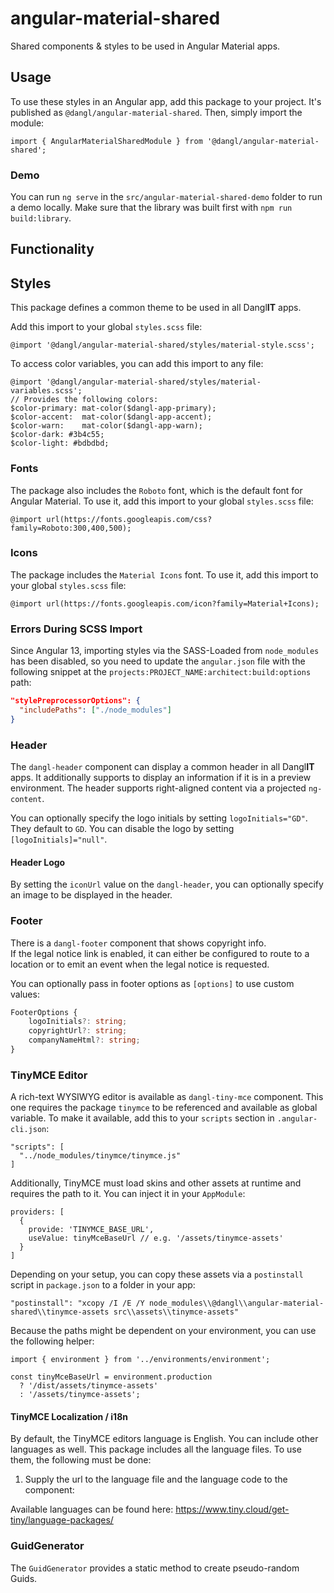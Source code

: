 # angular-material-shared

Shared components & styles to be used in Angular Material apps.

## Usage

To use these styles in an Angular app, add this package to your project. It's published as `@dangl/angular-material-shared`.
Then, simply import the module:

    import { AngularMaterialSharedModule } from '@dangl/angular-material-shared';

### Demo

You can run `ng serve` in the `src/angular-material-shared-demo` folder to run a
demo locally. Make sure that the library was built first with `npm run build:library`.

## Functionality

## Styles

This package defines a common theme to be used in all Dangl**IT** apps.

Add this import to your global `styles.scss` file:

    @import '@dangl/angular-material-shared/styles/material-style.scss';

To access color variables, you can add this import to any file:

    @import '@dangl/angular-material-shared/styles/material-variables.scss';
    // Provides the following colors:
    $color-primary: mat-color($dangl-app-primary);
    $color-accent:  mat-color($dangl-app-accent);
    $color-warn:    mat-color($dangl-app-warn);
    $color-dark: #3b4c55;
    $color-light: #bdbdbd;

### Fonts

The package also includes the `Roboto` font, which is the default font for Angular Material. To use it, add this import to your global `styles.scss` file:

    @import url(https://fonts.googleapis.com/css?family=Roboto:300,400,500);

### Icons

The package includes the `Material Icons` font. To use it, add this import to your global `styles.scss` file:

    @import url(https://fonts.googleapis.com/icon?family=Material+Icons);

### Errors During SCSS Import

Since Angular 13, importing styles via the SASS-Loaded from `node_modules` has been disabled, so you need to update the `angular.json` file with the following snippet at the `projects:PROJECT_NAME:architect:build:options` path:

```json
"stylePreprocessorOptions": {
  "includePaths": ["./node_modules"]
}
```

### Header

The `dangl-header` component can display a common header in all Dangl**IT** apps. It additionally supports to display an information if it is in a preview environment. The header supports right-aligned content via a projected `ng-content`.

You can optionally specify the logo initials by setting `logoInitials="GD"`. They default to `GD`. You can disable the logo by setting `[logoInitials]="null"`.

#### Header Logo

By setting the `iconUrl` value on the `dangl-header`, you can optionally specify an image to be displayed in the header.

### Footer

There is a `dangl-footer` component that shows copyright info.  
If the legal notice link is enabled, it can either be configured to route to a location or to emit an event when the legal notice is requested.

You can optionally pass in footer options as `[options]` to use custom values:

```typescript
FooterOptions {
    logoInitials?: string;
    copyrightUrl?: string;
    companyNameHtml?: string;
}
```

### TinyMCE Editor

A rich-text WYSIWYG editor is available as `dangl-tiny-mce` component. This one requires the package `tinymce` to be referenced and available as global variable. To make it available, add this to your `scripts` section in `.angular-cli.json`:

    "scripts": [
      "../node_modules/tinymce/tinymce.js"
    ]

Additionally, TinyMCE must load skins and other assets at runtime and requires the path to it. You can inject it in your `AppModule`:

    providers: [
      {
        provide: 'TINYMCE_BASE_URL',
        useValue: tinyMceBaseUrl // e.g. '/assets/tinymce-assets'
      }
    ]

Depending on your setup, you can copy these assets via a `postinstall` script in `package.json` to a folder in your app:

    "postinstall": "xcopy /I /E /Y node_modules\\@dangl\\angular-material-shared\\tinymce-assets src\\assets\\tinymce-assets"

Because the paths might be dependent on your environment, you can use the following helper:

    import { environment } from '../environments/environment';

    const tinyMceBaseUrl = environment.production
      ? '/dist/assets/tinymce-assets'
      : '/assets/tinymce-assets';

#### TinyMCE Localization / i18n

By default, the TinyMCE editors language is English. You can include other languages as well. This package includes all the language files. To use them, the following must be done:

1. Supply the url to the language file and the language code to the component:

   <dangl-tiny-mce tinyMceLanguageCode="de"></dangl-tiny-mce>

Available languages can be found here: https://www.tiny.cloud/get-tiny/language-packages/

### GuidGenerator

The `GuidGenerator` provides a static method to create pseudo-random Guids.
